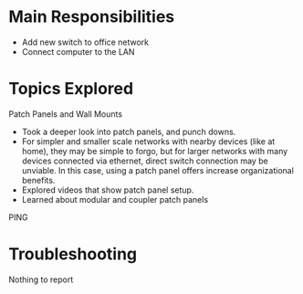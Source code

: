 # Main Responsibilities
- Add new switch to office network
- Connect computer to the LAN

# Topics Explored 
Patch Panels and Wall Mounts
- Took a deeper look into patch panels, and punch downs. 
- For simpler and smaller scale networks with nearby devices (like at home), they may be simple to forgo, but for larger networks with many devices connected via ethernet, direct switch connection may be unviable. In this case, using a patch panel offers increase organizational benefits. 
- Explored videos that show patch panel setup.
- Learned about modular and coupler patch panels

PING


# Troubleshooting 
Nothing to report